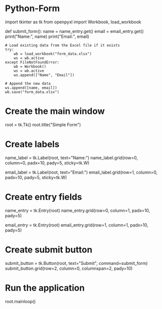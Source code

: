 # Python-Form
import tkinter as tk
from openpyxl import Workbook, load_workbook

def submit_form():
    name = name_entry.get()
    email = email_entry.get()
    print("Name:", name)
    print("Email:", email)

    # Load existing data from the Excel file if it exists
    try:
        wb = load_workbook("form_data.xlsx")
        ws = wb.active
    except FileNotFoundError:
        wb = Workbook()
        ws = wb.active
        ws.append(["Name", "Email"])

    # Append the new data
    ws.append([name, email])
    wb.save("form_data.xlsx")

# Create the main window
root = tk.Tk()
root.title("Simple Form")

# Create labels
name_label = tk.Label(root, text="Name:")
name_label.grid(row=0, column=0, padx=10, pady=5, sticky=tk.W)

email_label = tk.Label(root, text="Email:")
email_label.grid(row=1, column=0, padx=10, pady=5, sticky=tk.W)

# Create entry fields
name_entry = tk.Entry(root)
name_entry.grid(row=0, column=1, padx=10, pady=5)

email_entry = tk.Entry(root)
email_entry.grid(row=1, column=1, padx=10, pady=5)

# Create submit button
submit_button = tk.Button(root, text="Submit", command=submit_form)
submit_button.grid(row=2, column=0, columnspan=2, pady=10)

# Run the application
root.mainloop()
